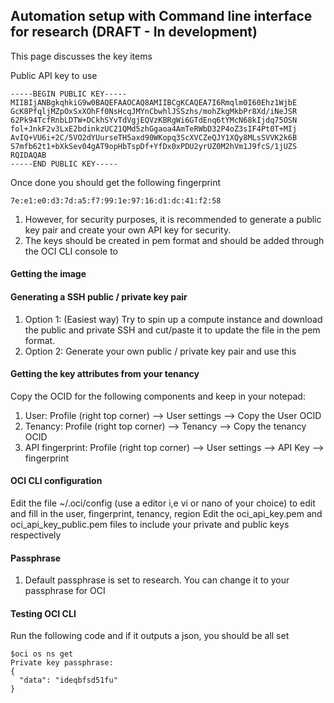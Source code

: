 ## Automation setup with Command line interface for research (DRAFT - In development)

This page discusses the key items 

Public API key to use 
<pre><code>-----BEGIN PUBLIC KEY-----
MIIBIjANBgkqhkiG9w0BAQEFAAOCAQ8AMIIBCgKCAQEA7I6Rmqlm0I60Ehz1WjbE
GcK8PfqljMZpOxSxXOhFf0NsHcqJMYnCbwhlJSSzhs/mohZkgMkbPr8Xd/iNeJSR
62Pk94TcfRnbLDTW+DCkhSYvTdVgjEQVzKBRgWi6GTdEnq6tYMcN68kIjdq75OSN
fol+JnkF2v3LxE2bdinkzUC21QMd5zhGgaoa4AmTeRWbD32P4oZ3sIF4Pt0T+MIj
AvIQ+VU6i+2C/5VO2dYUurseTH5axd90WKopq3ScXVCZeQJY1XQy8MLsSVVK2k6B
S7mfb62t1+bXkSev04gAT9opHbTspDf+YfDx0xPDU2yrUZ0M2hVm1J9fcS/1jUZS
RQIDAQAB
-----END PUBLIC KEY-----</code></pre>

Once done you should get the following fingerprint 
<pre><code>7e:e1:e0:d3:7d:a5:f7:99:1e:97:16:d1:dc:41:f2:58</code></pre>

1. However, for security purposes, it is recommended to generate a public key pair and create your own API key for security. 
2. The keys should be created in pem format and should be added through the OCI CLI console to 

#### Getting the image 

#### Generating a SSH public / private key pair 
1. Option 1: (Easiest way) Try to spin up a compute instance and download the public and private SSH and cut/paste it to update the file in the pem format.
2. Option 2: Generate your own public / private key pair and use this

#### Getting the key attributes from your tenancy 
Copy the OCID for the following components and keep in your notepad:
1. User: Profile (right top corner) --> User settings --> Copy the User OCID
2. Tenancy: Profile (right top corner) --> Tenancy --> Copy the tenancy OCID
3. API fingerprint: Profile (right top corner) --> User settings --> API Key --> fingerprint

#### OCI CLI configuration
Edit the file ~/.oci/config (use a editor i,e vi or nano of your choice) to edit and fill in the user, fingerprint, tenancy, region
Edit the oci_api_key.pem and oci_api_key_public.pem files to include your private and public keys respectively

#### Passphrase
1. Default passphrase is set to research. You can change it to your passphrase for OCI

#### Testing OCI CLI 
Run the following code and if it outputs a json, you should be all set
<pre><code>$oci os ns get
Private key passphrase:
{
  "data": "ideqbfsd51fu"
}<code></pre> 
